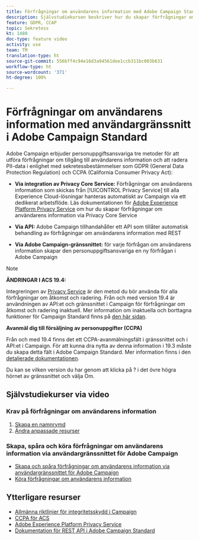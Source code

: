 ```yaml
---
title: Förfrågningar om användarens information med Adobe Campaign Standard (ACS) – översikt
description: Självstudiekursen beskriver hur du skapar förfrågningar om användarens information via Adobe Campaign Standard-gränssnittet (ACS).
feature: GDPR, CCAP
topic: Sekretess
kt: 1480
doc-type: feature video
activity: use
team: TM
translation-type: ht
source-git-commit: 556bff4c94e16d3a94561dee1ccb311bc003b631
workflow-type: ht
source-wordcount: '371'
ht-degree: 100%

---
```



# Förfrågningar om användarens information med användargränssnitt i Adobe Campaign Standard

Adobe Campaign erbjuder personuppgiftsansvariga tre metoder för att utföra förfrågningar om tillgång till användarens information och att radera PII-data i enlighet med sekretessbestämmelser som GDPR (General Data Protection Regulation) och CCPA (California Consumer Privacy Act):

* **Via integration av Privacy Core Service:** Förfrågningar om användarens information som skickas från [!UICONTROL Privacy Service] till alla Experience Cloud-lösningar hanteras automatiskt av Campaign via ett dedikerat arbetsflöde. Läs dokumentationen för [Adobe Experience Platform Privacy Service](https://adobe.io/apis/cloudplatform/gdpr.html) om hur du skapar förfrågningar om användarens information via Privacy Core Service

* **Via API:** Adobe Campaign tillhandahåller ett API som tillåter automatisk behandling av förfrågningar om användarens information med REST

* **Via Adobe Campaign-gränssnittet:** för varje förfrågan om användarens information skapar den personuppgiftsansvariga en ny förfrågan i Adobe Campaign

>[!NOTE]
>
> **ÄNDRINGAR I ACS 19.4:**
> 
> Integreringen av [Privacy Service](https://adobe.io/apis/cloudplatform/gdpr.html) är den metod du bör använda för alla förfrågningar om åtkomst och radering. Från och med version 19.4 är användningen av API:et och gränssnittet i Campaign för förfrågningar om åtkomst och radering inaktuell. Mer information om inaktuella och borttagna funktioner för Campaign Standard finns på [den här sidan](https://helpx.adobe.com/se/campaign/kb/acs-deprecated-and-removed-features.html).
>
>**Avanmäl dig till försäljning av personuppgifter (CCPA)**
>
>Från och med 19.4 finns det ett CCPA-avanmälningsfält i gränssnittet och i API:et i Campaign. För att kunna dra nytta av denna information i 19.3 måste du skapa detta fält i Adobe Campaign Standard. Mer information finns i den [detaljerade dokumentationen](https://helpx.adobe.com/se/campaign/kb/acs-privacy.html#ccpa).
>
> Du kan se vilken version du har genom att klicka på ? i det övre högra hörnet av gränssnittet och välja Om.

## Självstudiekurser via video

### Krav på förfrågningar om användarens information

1. [Skapa en namnrymd](/help/privacy/namespaces-for-privacy-requests.md)
1. [Ändra anpassade resurser](/help/privacy/custom-resources-for-privacy-requests.md)

### Skapa, spåra och köra förfrågningar om användarens information via användargränssnittet för Adobe Campaign

* [Skapa och spåra förfrågningar om användarens information via användargränssnittet för Adobe Campaign](/help/privacy/create-and-track-privacy-requests.md)
* [Köra förfrågningar om användarens information](/help/privacy/execute-privacy-requests.md)

## Ytterligare resurser

* [Allmänna riktlinjer för integritetsskydd i Campaign](https://helpx.adobe.com/se/campaign/kb/campaign-privacy-overview.html)
* [CCPA för ACS](https://helpx.adobe.com/se/campaign/kb/acs-privacy.html#ccpa)
* [Adobe Experience Platform Privacy Service](https://adobe.io/apis/cloudplatform/gdpr.html)
* [Dokumentation för REST API i Adobe Campaign Standard](https://final-docs.campaign.adobe.com/doc/standard/en/api/ACS_API.html#privacy-management)
